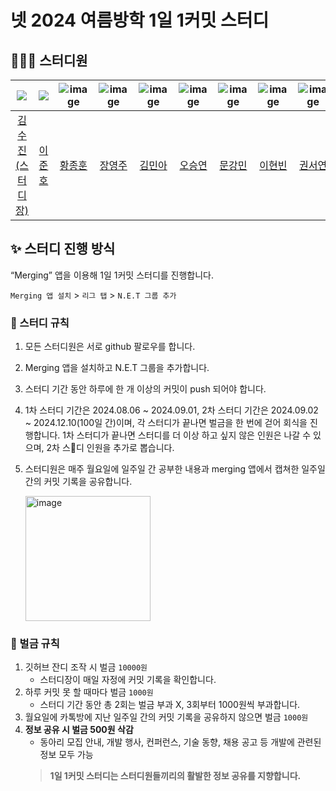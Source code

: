 # 넷 2024 여름방학 1일 1커밋 스터디

## 🧑‍🤝‍🧑 스터디원

|<img src = "https://avatars.githubusercontent.com/u/108571492?v=4"/>|<img src="https://avatars.githubusercontent.com/u/67246681?v=4"/>|![image](https://github.com/user-attachments/assets/5ec9b880-1b29-4196-a9d4-c0c3798cc184)| ![image](https://github.com/user-attachments/assets/a20bea85-ca65-4555-96c8-ce791ba97d01)|![image](https://github.com/user-attachments/assets/fe767137-1f94-446b-8229-bda180901b25)| ![image](https://github.com/user-attachments/assets/5c10c1ee-c0d6-4f99-b977-661f37d1c526)|![image](https://github.com/user-attachments/assets/c69e7524-03f8-4180-a96e-b2383d780dbc)| ![image](https://github.com/user-attachments/assets/9ea7842c-e12e-4f6c-8eb7-ec8be8873e40)|![image](https://github.com/user-attachments/assets/bb0212a4-7820-4f79-a706-d023d3ecd1f2)|![image](https://github.com/user-attachments/assets/a32c29b4-496b-479b-a8b4-90f65f2aa29b)|
|:---:|:---:|:---:|:---:|:---:|:---:|:---:|:---:|:---:|:---:|
|[김수진<br>(스터디장)](https://github.com/cowboysj)|[이준호](https://github.com/junstory)|[황종훈](https://github.com/hoonly01) |[장영주](https://github.com/youngju6143) |[김민아](https://github.com/minahkim03) |[오승연](https://github.com/SeungyeonO)|[문강민](https://github.com/kkkmin1005) |[이현빈](https://github.com/2hyunbin) |[권서연](https://github.com/elregansekwon)|[김혜란](https://github.com/hyeran1216) |

## ✨ 스터디 진행 방식

“Merging” 앱을 이용해 1일 1커밋 스터디를 진행합니다.

`Merging 앱 설치` > `리그 탭` > `N.E.T 그룹 추가`


### 🌳 스터디 규칙

1. 모든 스터디원은 서로 github 팔로우를 합니다.
2. Merging 앱을 설치하고 N.E.T 그룹을 추가합니다.
3. 스터디 기간 동안 하루에 한 개 이상의 커밋이 push 되어야 합니다.
4. 1차 스터디 기간은 2024.08.06 ~ 2024.09.01, 2차 스터디 기간은 2024.09.02 ~ 2024.12.10(100일 간)이며, 각 스터디가 끝나면 벌금을 한 번에 걷어 회식을 진행합니다. 1차 스터디가 끝나면 스터디를 더 이상 하고 싶지 않은 인원은 나갈 수 있으며, 2차 스💸디 인원을 추가로 뽑습니다. 
5. 스터디원은 매주 월요일에 일주일 간 공부한 내용과 merging 앱에서 캡쳐한 일주일 간의 커밋 기록을 공유합니다.

    <img width="200" alt="image" src="https://github.com/user-attachments/assets/73295db7-c4e9-4b41-99bf-17799271dea1">

### 💸 벌금 규칙

1. 깃허브 잔디 조작 시 벌금 `10000원`
    - 스터디장이 매일 자정에 커밋 기록을 확인합니다.
2. 하루 커밋 못 할 때마다 벌금 `1000원`
    - 스터디 기간 동안 총 2회는 벌금 부과 X, 3회부터 1000원씩 부과합니다.
3. 월요일에 카톡방에 지난 일주일 간의 커밋 기록을 공유하지 않으면 벌금 `1000원`
4. **정보 공유 시 벌금 500원 삭감** 
    - 동아리 모집 안내, 개발 행사, 컨퍼런스, 기술 동향, 채용 공고 등 개발에 관련된 정보 모두 가능
    > **1일 1커밋 스터디는 스터디원들끼리의 활발한 정보 공유를 지향합니다.** 

